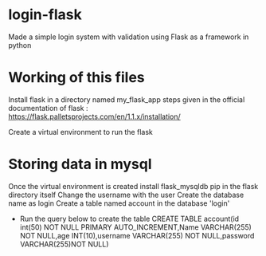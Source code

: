 # login-flask
Made a simple login system with validation using Flask as a framework in python 
# Working of this files

Install flask in a directory named my_flask_app steps given in the official documentation of flask : https://flask.palletsprojects.com/en/1.1.x/installation/

Create a virtual environment to run the flask 

# Storing data in mysql 
Once the virtual environment is created install flask_mysqldb pip in the flask directory itself
Change the username with the user
Create the database name as login 
Create a table named account in the database 'login'
* Run the query below to create the table
CREATE TABLE account(id int(50) NOT NULL PRIMARY AUTO_INCREMENT,Name VARCHAR(255) NOT NULL,age INT(10),username VARCHAR(255) NOT NULL,password VARCHAR(255)NOT NULL) 
